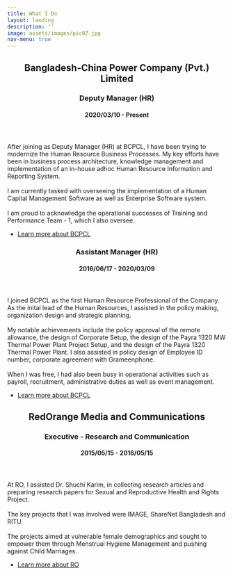 ```yaml
---
title: What I Do
layout: landing
description: ''
image: assets/images/pic07.jpg
nav-menu: true
---
```


<!-- Main -->
<div id="main">

<!-- One -->
<section id="one">
	<div class="inner">
		<header class="major">
			<h2>Bangladesh-China Power Company (Pvt.) Limited</h2>
			<h3>Deputy Manager (HR)</h3>
			<h4>2020/03/10 - Present</h4>
		</header>
		<p> After joining as Deputy Manager (HR) at BCPCL, I have been trying to modernize the Human Resource Business Processes. My key efforts have been in business process architecture, knowledge management and implementation of an in-house adhoc Human Resource Information and Reporting System.
	<br>
	<br>
		I am currently tasked with overseeing the implementation of a Human Capital Management Software as well as Enterprise Software system. 
	<br>
	<br>
		I am proud to acknowledge the operational successes of Training and Performance Team - 1, which I also oversee. 
</p>
		<ul class="actions">
			<li><a href="https://www.bcpcl.org.bd" class="button">Learn more about BCPCL</a></li>
		</ul>
	</div>
</section>

<!-- Two -->
<section id="two" class="inner">
	<section>
		<div class="content">
			<div class="inner">
				<header class="major">
					<h3>Assistant Manager (HR)</h3>
					<h4>2016/06/17 - 2020/03/09</h4>
				</header>
				<p>I joined BCPCL as the first Human Resource Professional of the Company. As the inital lead of the Human Resources, I assisted in the policy making, organization design and strategic planning.
				<br>
				<br>
				My notable achievements include the policy approval of the remote allowance, the design of Corporate Setup, the design of the Payra 1320 MW Thermal Power Plant Project Setup, and the design of the Payra 1320 Thermal Power Plant. I also assisted in policy design of Employee ID number, corporate agreement with Grameenphone.
<br>
<br>
				When I was free, I had also been busy in operational activities such as payroll, recruitment, administrative duties as well as event management.
</p>
				<ul class="actions">
					<li><a href="https://www.bcpcl.org.bd" class="button">Learn more about BCPCL</a></li>
				</ul>
			</div>
		</div>
	</section>


<!-- Three -->
<section id="three">
	<div class="inner">
		<header class="major">
			<h2>RedOrange Media and Communications</h2>
			<h3>Executive - Research and Communication</h3>
			<h4>2015/05/15 - 2016/05/15</h4>
		</header>
		<p> At RO, I assisted Dr. Shuchi Karim, in collecting research articles and preparing research papers for Sexual and Reproductive Health and Rights Project.
	<br>
	<br>
		The key projects that I was involved were IMAGE, ShareNet Bangladesh and RITU.		
		<br>
		<br>
		The projects aimed at vulnerable female demographics and sought to empower them through Menstrual Hygiene Management and pushing against Child Marriages.
</p>
				<ul class="actions">
					<li><a href="https://redorangecom.com" class="button">Learn more about RO</a></li>
				</ul>
	</div>
</section>